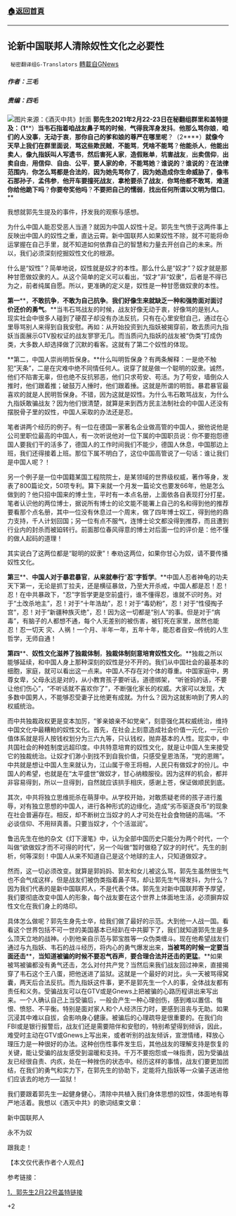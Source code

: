 ###  [:house:返回首頁](https://github.com/ourhimalayas/txt)
---

## 论新中国联邦人清除奴性文化之必要性
` 秘密翻译组G-Translators` [轉載自GNews](https://gnews.org/zh-hans/930729/)

##### 作者：三毛

##### 责编：四毛
![]()![](https://gnews.org/wp-content/uploads/2021/02/1-61.png)图片来源：《酒灭中共》封面
**郭先生2021****年2****月22-23****日在秘翻组群里和盖特提及****：（1****）****当韦石指着咱战友鼻子骂的时候****，****气得我浑身发抖****。****他那么骂你娘****，****咱们的人没事****，****无动于衷****，****那你自己的爹和娘的尊严在哪里呢****？（2****）****就像今天早上我们在群里面说****，****骂这些欺民贼****，****不能骂****，****凭啥不能骂****？****他能杀人****，****他能出卖人****，****像九指妖叫人写遗书****，****然后害死人家****，****造假账单****，****坑害战友****，****出卖信仰****，****出卖自由****，****用信仰****、****自由****、****公平****，****要人家的命****，****不能骂她****？****谁说的****？****谁说的****？****在法律范围内****，****你怎么骂都是合法的****，****因为她先骂你了****，****因为她造成你生命威胁了****，****像韦石那孙子****，****孟伟参****，****他开车要撞死战友****，****拿枪要杀了战友****，****你骂他都不敢骂****，****难道你给他跪下吗****？****你要夸奖他吗****？****不要把自己的懦弱****，****找出任何所谓以文明为借口****。**

我想就郭先生提及的事件，抒发我的观察与感想。

为什么中国人能忍受恶人当道？就因为中国人奴性十足。郭先生气愤于这两件事上反映出中国人的奴性之重，直达云霄。新中国联邦人如果奴性不除，就不可能将命运掌握在自己手里，就不知道如何依靠自己的智慧和力量去开创自己的未来。所以，我们必须深刻挖掘奴性文化的根源。

什么是“奴性”？简单地说，奴性就是奴才的本性。那么什么是“奴才”？奴才就是那种甘愿做奴隶的人。从这个简单的定义可以看出，“奴才”非“奴隶”，后者是不得已为之，前者纯属自愿。所以，更准确的定义是，奴性是一种甘愿做奴隶的本性。

**第一****，****不敢抗争****，****不敢为自己抗争****。****我们好像生来就缺乏一种和强势面对面讨价还价的勇气****。**当韦石骂战友的时候，战友好像无动于衷，好像骂的是别人。现实社会中很多人碰到了硬茬子却没有办法反抗，只有在心里安慰自己，通过在心里辱骂别人来得到自我安慰。再如：从开始投资到九指妖被揭穿前，敢去质问九指妖当面展示GTV股权证的战友寥寥无几。而当质问九指妖的战友被“伪类”打成伪类，大多数人却选择做了沉默的看客。这就有了第二个奴性的体现。

**第二，中国人崇尚明哲保身。**什么叫明哲保身？有两条解释：一是绝不触犯“天条”，二是在灾难中绝不同情任何人。说穿了就是做一个聪明的奴隶。诚然，他们不陷害无辜，但也绝不反抗邪恶，他们只求苟安、苟活。为了苟安，墙倒众人推时，他们跟着推；破鼓万人捶时，他们跟着捶。这就是所谓的明哲。暴君暴官最喜欢的就是人民明哲保身。不错，因为这就是奴性。为什么韦石敢骂战友，为什么九指妖敢骗战友？因为他们很清楚，就算是来到西方民主法制社会的中国人还没有摆脱骨子里的奴性，中国人采取的办法还是忍。

笔者讲两个经历的例子。有一位在德国一家著名企业做高管的中国人，据他说他是公司里职位最高的中国人，有一次听说他对一位下属的中国职员说：你不要抱怨德国人要我们干的活多了，德国人的工作时间我们不能少，德国人休息，中国那边上班，我们还得接着上班。那位下属不明白了，这位中国高管说了一句话：谁让我们是中国人呢？！

另一个例子是一位中国籍某国工程院院士，是某领域的世界级权威，著作等身，发表了800篇论文，50项专利。算下来就一个月发一篇论文也要发66年，他是怎么做到的？他只招中国来的博士生，平时有一本点名册，上面依各自表现打分打星。笔者认识他的两位博士，据说所有博士的论文能不能署上自己的名和得到他的推荐要看那个点名册，其中一位没有休息过一个周末，做了四年博士奴工，得到他的鼎力支持，千人计划回国；另一位有点不服气，连博士论文都没得到推荐，而且遭到行业内的封杀而被廹转行。前面那位春风得意的博士对后面一位的评价是：他不懂的做人起码的道理！

其实说白了这两位都是“聪明的奴隶”！奉劝这两位，如果你甘心为奴，请不要传播奴性文化。

**第三****、****中国人对于暴君暴官****，****从来就奉行****“****忍****”****字哲学****。**中国人忍者神龟的功夫天下第一，无论是抓丁拉夫，还是横征暴敛，乃至大开杀戒，中国人都是忍！忍！忍！在中共暴政下，“忍”字哲学更是空前盛行，谁不懂得忍，谁就不识时务。对于“土改杀地主”，忍！对于“十年浩劫”，忍！对于“毒奶粉”，忍！对于“性侵掏子宫“，忍！对于“新疆种族灭绝”，忍！因为这一切都是“别人”的事。但是对于“病毒”，有脑子的人都想不通，每个人无差别的被伤害，被钉死在家里，居然也能忍！忍一切天 灾、人祸！一个月、半年一年，五年十年，能忍者自安─传统的人生哲学，无师自通！

**第四****、****奴性文化滋养了独裁体制****，****独裁体制刻意培育奴性文化****。**独裁之所以能够延续，和中国人身上那种深刻的奴性是分不开的。我们从中国社会的最基本的细胞，家庭，就可以看出这一点来。中国人不存在对个体的尊重。中国家庭中，男尊女卑，父母永远是对的，从小教育孩子要听话，道德绑架， “听爸妈的话，不要让他们伤心”，“不听话就不喜欢你了”，不断强化家长的权威。大家可以发现，大多数中国男人，不能够忍受妻子比他更有成就。为什么？因为这就影响到了男人的权威统治。

而中共独裁政权更是变本加厉，“爹亲娘亲不如党亲”，刻意强化其权威统治，维持中国文化中最糟粕的奴性文化。首先，在社会上刻意造成社会价值一元化，一元价值体系就是将人按钱权划分为三六九等，只认钱权，抛弃基本的人性。现实中，中共国社会的种姓制度远超印度。中共特意培育的奴性文化，就是让中国人生来接受它的独裁统治。让奴才们渺小到找不到自我价值，只感受皇恩浩荡，“党的恩赐”。中共就是想让中国人生来就认为，江山属于帝王将相，人民只有做奴才的份儿。中国人的希望，也就是在“太平盛世”做奴才，甘心纳粮服役。因为这样的机会，都并非容易得到，所以一旦得到，自然就应该拱手相庆，感谢上苍，保证做顺民到底。

其次，中共将独立思维扼杀在萌芽中。从学校开始，对敢质疑老师的孩子进行羞辱，对有独立思想的中国人，进行各种形式的边缘化，造成“劣币驱逐良币”的现象在社会普遍存在。相反，却不断树立当奴才的人才可处在社会食物链的高端。“不必谈信仰、不用辩真善。只要当奴才，个个活滋润”。

鲁迅先生在他的杂文《灯下漫笔》中，认为全部中国历史只能分为两个时代，一个叫做“欲做奴才而不可得的时代”，另一个叫做“暂时做稳了奴才的时代”。先生的剖析，何等深刻！中国人从来不知道自己是这个地球的主人，只知道做奴才。

然而，这一切必须改变。就算是郭妈妈、郭太和女儿被这么骂，郭先生虽然很生气也不会气成这样，但是战友们被伪类指着鼻子骂，却让郭先生气得发抖，为什么？因为我们代表的是新中国联邦人，不是代表个体。郭先生对新中国联邦寄予厚望，我们要彻底改变中国人的形象，每个战友要在这个世界上体面地生活，必须摒弃奴性文化在我们身上的烙印。

具体怎么做呢？郭先生身先士卒，给我们做了最好的示范。大到他一人战一国。看看这个世界包括不可一世的美国基本已经趴在中共脚下了，我们就知道郭先生是多么顶天立地的战神。小到他亲自示范与郭宝胜等一众伪类缠斗。现在他希望战友们通过与九指妖、韦石的战斗经历，将内心的勇气爆发出来，**当被骂的时候一定要当面还击****，****当知道被骗的时候不要忍气吞声****，****要合理合法并还击的更猛****。**如果被骂被骗都没有勇气还击，怎么对付共产党？当然后来我们战友回过神来，直接揭穿了韦石这个王八蛋，把他送进了监狱。这就是一个最好的对比，头一天被骂得窝囊，两天后合法反抗。而九指妖这件事，更不是郭先生一个人的事，全体战友都有责任和义务。受骗战友可以在GTV或是Gnews上把被骗的心路历程讲出来写出来。一个人确认自己上当受骗后，一般会产生一种心理创伤，感到难以置信、悔恨、愤怒、不平衡。特别是面对家人和个人经济压力时，更感到沮丧与无助。如果沉浸其中难以自拔，会影响身心健康。被骗后的心理疏导是很重要的。在我们向FBI或是银行报警后，战友们还是需要陪伴和安慰的，特别希望得到倾诉，因此，难受时主动在GTV或Gnews上写出来，或者听别的战友倾诉，宣泄情绪，释放心理压力是一种很好的办法。这种创伤性事件发生后，其他战友的理解支持是恢复的关键，能让受骗的战友感受到温暖和支持。千万不要抱怨或一味指责，因为受骗战友已经很自责、内疚，处在一种挫伤的状态中。经历这样的事情，战友们要更加团结，在我们的勇气和实力下，在郭先生的协助下，定能将九指妖等一众骗子送进他们应该去的地方—–监狱！

我们要跟着郭先生一起健身健心，清除中共植入我们身体思想的奴性，体面地有尊严地活着。我想以《酒灭中共》的歌词结束文章：

新中国联邦人

永不为奴

跟我走！

【本文仅代表作者个人观点】

参考链接：

[1．郭先生2月22号盖特链接](https://gtv.org/getter/6033f2ab19585159023673f8)

+2
